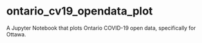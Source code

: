 # ontario_cv19_opendata_plot
A Jupyter Notebook that plots Ontario COVID-19 open data, specifically for Ottawa.

